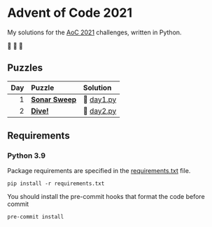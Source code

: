 # Advent of Code 2021

My solutions for the [AoC 2021](https://adventofcode.com/2021) challenges, written in Python.

:christmas_tree: :christmas_tree: :christmas_tree:

## Puzzles

| Day | Puzzle | Solution |
| --: | :----- | :------- |
| 1 | **[Sonar Sweep](https://adventofcode.com/2021/day/1)** | :snake: [day1.py](src/day1.py) |
| 2 | **[Dive!](https://adventofcode.com/2021/day/2)** | :snake: [day2.py](src/day2.py) |

## Requirements

### Python 3.9

Package requirements are specified in the [requirements.txt](requirements.txt) file.

```
pip install -r requirements.txt
```

You should install the pre-commit hooks that format the code before commit

```
pre-commit install
```

